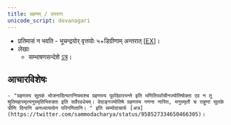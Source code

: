 ```yaml
---
title: ग्रहणम् / उपरागः
unicode_script: devanagari
---
```



- प्रतिमासं न भवति \- भूचन्द्रयोर् वृत्तयोः ५+डिग्रीणाम् अन्तरात् \[[EX](https://www.exploratorium.edu/eclipse/video/why-dont-we-have-an-eclipse-every-month)\]।
- लेखाः
    - सम्भाषणसन्देशे [ऽत्र](http://sambhashanasandesha.in/php/bookreader/templates/book.php?volume=019&month=04&year=2014&pagenum=0017#page/18/mode/1up)।

## आचारविशेषः
    - "ग्रहणस्य सूतकं भोजनादित्यागनियमाश्च ग्रहणस्य पूर्वादेवारभन्ते इति भणितिरर्वाचीनज्योतिषोक्ता एव न तु श्रुतिमहास्मृत्यनुस्मृतिभिरुक्ता इति सर्वैरवधेयम्। वेदाङ्गज्योतिषे ग्रहणस्य गणना नास्ति, मनुस्मृतौ च राहूणां सूतके त्रीणि दिनानि अनध्यायत्वेन परिगणितानि। " इति सम्मोदाचार्यः [अत्र](https://twitter.com/sammodacharya/status/958527334650466305)।
